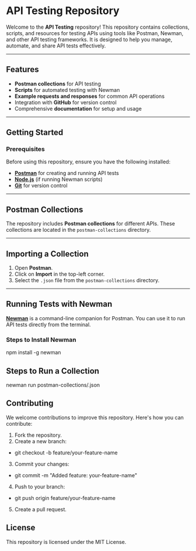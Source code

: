 # API Testing Repository

Welcome to the **API Testing** repository! This repository contains collections, scripts, and resources for testing APIs using tools like Postman, Newman, and other API testing frameworks. It is designed to help you manage, automate, and share API tests effectively.

---

## Features

- **Postman collections** for API testing
- **Scripts** for automated testing with Newman
- **Example requests and responses** for common API operations
- Integration with **GitHub** for version control
- Comprehensive **documentation** for setup and usage

---

## Getting Started

### Prerequisites

Before using this repository, ensure you have the following installed:

- [**Postman**](https://www.postman.com/downloads/) for creating and running API tests
- [**Node.js**](https://nodejs.org/) (if running Newman scripts)
- [**Git**](https://git-scm.com/) for version control

---

## Postman Collections

The repository includes **Postman collections** for different APIs. These collections are located in the `postman-collections` directory.

---

## Importing a Collection

1. Open **Postman**.
2. Click on **Import** in the top-left corner.
3. Select the `.json` file from the `postman-collections` directory.

---

## Running Tests with Newman

[**Newman**](https://www.npmjs.com/package/newman) is a command-line companion for Postman. You can use it to run API tests directly from the terminal.

### Steps to Install Newman


npm install -g newman
## Steps to Run a Collection
newman run postman-collections/<collection-file>.json

## Contributing
We welcome contributions to improve this repository. Here's how you can contribute:

1. Fork the repository.
2. Create a new branch:
- git checkout -b feature/your-feature-name
3. Commit your changes:
- git commit -m "Added feature: your-feature-name"
4. Push to your branch:
- git push origin feature/your-feature-name
5. Create a pull request.
## License
This repository is licensed under the MIT License.

